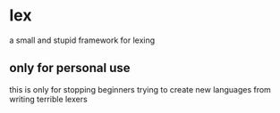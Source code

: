 # lex
a small and stupid framework for lexing

## only for personal use

this is only for stopping beginners trying to create new languages from writing terrible lexers
